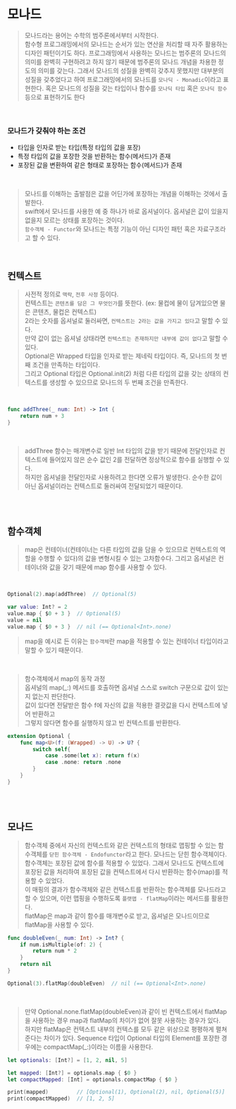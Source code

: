 # 모나드

> 모나드라는 용어는 수학의 범주론에서부터 시작한다.  
> 함수형 프로그래밍에서의 모나드는 순서가 있는 연산을 처리할 때 자주 활용하는 디자인 패턴이기도 하다. 
> 프로그래밍에서 사용하는 모나드는 범주론의 모나드의 의미를 완벽히 구현하려고 하지 않기 때문에 범주론의 모나드 개념을 차용한 정도의 의미를 갖는다. 
> 그래서 모나드의 성질을 완벽히 갖추지 못했지만 대부분의 성질을 갖추었다고 하여 프로그래밍에서의 모나드를 `모나딕 - Monadic`이라고 표현한다. 혹은 모나드의 성질을 갖는 타입이나 함수를 `모나딕 타입` 혹은 `모나딕 함수` 등으로 표현하기도 한다  

<br>

### 모나드가 갖춰야 하는 조건
- 타입을 인자로 받는 타입(특정 타입의 값을 포장)
- 특정 타입의 값을 포장한 것을 반환하는 함수(메서드)가 존재
- 포장된 값을 변환하여 같은 형태로 포장하는 함수(메서드)가 존재

<br>

> 모나드를 이해하는 출발점은 값을 어딘가에 포장하는 개념을 이해하는 것에서 출발한다.  
> swift에서 모나드를 사용한 예 중 하나가 바로 옵셔널이다. 옵셔널은 값이 있을지 없을지 모르는 상태를 포장하는 것이다.  
> `함수객체 - Functor`와 모나드는 특정 기능이 아닌 디자인 패턴 혹은 자료구조라고 할 수 있다.

<br>


## 컨텍스트

> 사전적 정의로 `맥락`, `전후 사정` 등이다.  
> 컨텍스트는 `콘텐츠를 담은 그 무엇인가`를 뜻한다. (ex: 물컵에 물이 담겨있으면 물은 콘텐츠, 물컵은 컨텍스트)  
> 2라는 숫자를 옵셔널로 둘러싸면, `컨텍스트는 2라는 값을 가지고 있다`고 말할 수 있다.  
> 만약 값이 없는 옵셔널 상태라면 `컨텍스트는 존재하지만 내부에 값이 없다`고 말할 수 있다.  
> Optional은 Wrapped 타입을 인자로 받는 제네릭 타입이다. 즉, 모나드의 첫 번째 조건을 만족하는 타입이다.  
> 그리고 Optional 타입은 Optional<Int>.init(2) 처럼 다른 타입의 값을 갖는 상태의 컨텍스트를 생성할 수 있으므로 모나드의 두 번째 조건을 만족한다.  

<br>

```swift
func addThree(_ num: Int) -> Int {
    return num + 3
}
```
<br>

> addThree 함수는 매개변수로 일반 Int 타입의 값을 받기 때문에 전달인자로 컨텍스트에 들어있지 않은 순수 값인 2를 전달하면 정상적으로 함수를 실행할 수 있다.  
> 하지만 옵셔널을 전달인자로 사용하려고 한다면 오류가 발생한다. 순수한 값이 아닌 옵셔널이라는 컨텍스트로 둘러싸여 전달되었기 때문이다.

<br><br>


## 함수객체

> map은 컨테이너(컨테이너는 다른 타입의 값을 담을 수 있으므로 컨텍스트의 역할을 수행할 수 있다)의 값을 변형시킬 수 있는 고차함수다. 그리고 옵셔널은 컨테이너와 값을 갖기 때문에 map 함수를 
사용할 수 있다.

<br>

```swift
Optional(2).map(addThree)  // Optional(5)

var value: Int? = 2
value.map { $0 + 3 }  // Optional(5)
value = nil
value.map { $0 + 3 }  // nil (== Optional<Int>.none)
```
> map을 예시로 든 이유는 `함수객체`란 map을 적용할 수 있는 컨테이너 타입이라고 말할 수 있기 때문이다.  

<br>

> 함수객체에서 map의 동작 과정  
> 옵셔널의 map(_:) 메서드를 호출하면 옵셔널 스스로 switch 구문으로 값이 있는지 없는지 판단한다.  
> 값이 있다면 전달받은 함수 f에 자신의 값을 적용한 결괏값을 다시 컨텍스트에 넣어 반환하고  
> 그렇지 않다면 함수를 실행하지 않고 빈 컨텍스트를 반환한다.
```swift
extension Optional {
    func map<U>(f: (Wrapped) -> U) -> U? {
        switch self{
            case .some(let x): return f(x)
            case .none: return .none
        }
    }
}
```
<br><br>


## 모나드

> 함수객체 중에서 자신의 컨텍스트와 같은 컨텍스트의 형태로 맵핑할 수 있는 함수객체를 `닫힌 함수객체 - Endofunctor`라고 한다. 모나드는 닫힌 함수객체이다.  
> 함수객체는 포장된 값에 함수를 적용할 수 있었다. 그래서 모나드도 컨텍스트에 포장된 값을 처리하여 포장된 값을 컨텍스트에서 다시 반환하는 함수(map)를 적용할 수 있었다.  
> 이 매핑의 결과가 함수객체와 같은 컨텍스트를 반환하는 함수객체를 모나드라고 할 수 있으며, 이런 맵핑을 수행하도록 `플랫맵 - flatMap`이라는 메서드를 활용한다.  
> flatMap은 map과 같이 함수를 매개변수로 받고, 옵셔널은 모나드이므로 flatMap을 사용할 수 있다.

```swift
func doubleEven(_ num: Int) -> Int? {
    if num.isMultiple(of: 2) {
        return num * 2
    }
    return nil
}

Optional(3).flatMap(doubleEven)  // nil (== Optional<Int>.none)
```
<br>

> 만약 Optional.none.flatMap(doubleEven)과 같이 빈 컨텍스트에서 flatMap을 사용하는 경우 map과 flatMap의 차이가 없어 잘못 사용하는 경우가 있다.  
> 하지만 flatMap은 컨텍스트 내부의 컨텍스를 모두 같은 위상으로 평평하게 펼쳐준다는 차이가 있다.
> Sequence 타입이 Optional 타입의 Element를 포장한 경우에는 compactMap(_:)이라는 이름을 사용한다.

```swift
let optionals: [Int?] = [1, 2, nil, 5]

let mapped: [Int?] = optionals.map { $0 }
let compactMapped: [Int] = optionals.compactMap { $0 }

print(mapped)         // [Optional(1), Optional(2), nil, Optional(5)]
print(compactMapped)  // [1, 2, 5]
```

> 